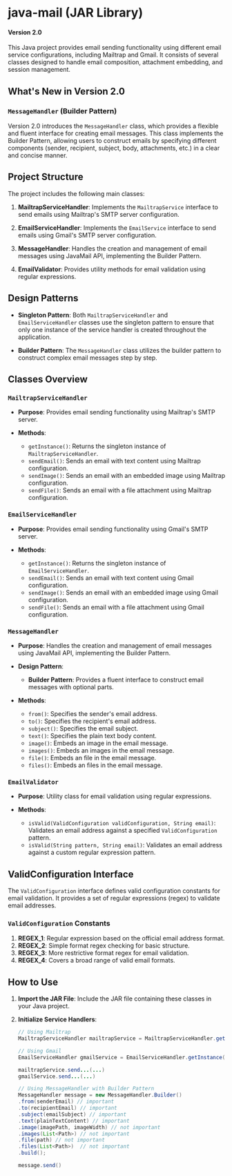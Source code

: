 # java-mail (JAR Library)
#### Version 2.0

This Java project provides email sending functionality using different email service configurations, including Mailtrap and Gmail. It consists of several classes designed to handle email composition, attachment embedding, and session management.

## What's New in Version 2.0

### `MessageHandler` (Builder Pattern)

Version 2.0 introduces the `MessageHandler` class, which provides a flexible and fluent interface for creating email messages. This class implements the Builder Pattern, allowing users to construct emails by specifying different components (sender, recipient, subject, body, attachments, etc.) in a clear and concise manner.

## Project Structure

The project includes the following main classes:

1. **MailtrapServiceHandler**: Implements the `MailtrapService` interface to send emails using Mailtrap's SMTP server configuration.

2. **EmailServiceHandler**: Implements the `EmailService` interface to send emails using Gmail's SMTP server configuration.

3. **MessageHandler**: Handles the creation and management of email messages using JavaMail API, implementing the Builder Pattern.

4. **EmailValidator**: Provides utility methods for email validation using regular expressions.

## Design Patterns

- **Singleton Pattern**: Both `MailtrapServiceHandler` and `EmailServiceHandler` classes use the singleton pattern to ensure that only one instance of the service handler is created throughout the application.

- **Builder Pattern**: The `MessageHandler` class utilizes the builder pattern to construct complex email messages step by step.

## Classes Overview

### `MailtrapServiceHandler`

- **Purpose**: Provides email sending functionality using Mailtrap's SMTP server.

- **Methods**:
    - `getInstance()`: Returns the singleton instance of `MailtrapServiceHandler`.
    - `sendEmail()`: Sends an email with text content using Mailtrap configuration.
    - `sendImage()`: Sends an email with an embedded image using Mailtrap configuration.
    - `sendFile()`: Sends an email with a file attachment using Mailtrap configuration.

### `EmailServiceHandler`

- **Purpose**: Provides email sending functionality using Gmail's SMTP server.

- **Methods**:
    - `getInstance()`: Returns the singleton instance of `EmailServiceHandler`.
    - `sendEmail()`: Sends an email with text content using Gmail configuration.
    - `sendImage()`: Sends an email with an embedded image using Gmail configuration.
    - `sendFile()`: Sends an email with a file attachment using Gmail configuration.

### `MessageHandler`

- **Purpose**: Handles the creation and management of email messages using JavaMail API, implementing the Builder Pattern.

- **Design Pattern**:
    - **Builder Pattern**: Provides a fluent interface to construct email messages with optional parts.

- **Methods**:
    - `from()`: Specifies the sender's email address.
    - `to()`: Specifies the recipient's email address.
    - `subject()`: Specifies the email subject.
    - `text()`: Specifies the plain text body content.
    - `image()`: Embeds an image in the email message.
    - `images()`: Embeds an images in the email message.
    - `file()`: Embeds an file in the email message.
    - `files()`: Embeds an files in the email message.

### `EmailValidator`

- **Purpose**: Utility class for email validation using regular expressions.

- **Methods**:
    - `isValid(ValidConfiguration validConfiguration, String email)`: Validates an email address against a specified `ValidConfiguration` pattern.
    - `isValid(String pattern, String email)`: Validates an email address against a custom regular expression pattern.

## ValidConfiguration Interface

The `ValidConfiguration` interface defines valid configuration constants for email validation. It provides a set of regular expressions (regex) to validate email addresses.

### `ValidConfiguration` Constants

1. **REGEX_1**: Regular expression based on the official email address format.
2. **REGEX_2**: Simple format regex checking for basic structure.
3. **REGEX_3**: More restrictive format regex for email validation.
4. **REGEX_4**: Covers a broad range of valid email formats.

## How to Use

1. **Import the JAR File**: Include the JAR file containing these classes in your Java project.

2. **Initialize Service Handlers**:
   ```java
   // Using Mailtrap
   MailtrapServiceHandler mailtrapService = MailtrapServiceHandler.getInstance();
   
   // Using Gmail
   EmailServiceHandler gmailService = EmailServiceHandler.getInstance();
   
   mailtrapService.send...(...)
   gmailService.send...(...)
   
   // Using MessageHandler with Builder Pattern
   MessageHandler message = new MessageHandler.Builder()
   .from(senderEmail) // important
   .to(recipientEmail) // important
   .subject(emailSubject) // important
   .text(plainTextContent) // important
   .image(imagePath, imageWidth) // not important
   .images(List<Path>) // not important
   .file(path) // not important
   .files(List<Path>)  // not important
   .build();
   
   message.send()
   
